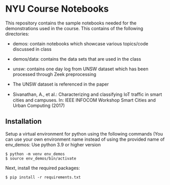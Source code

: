 # NYU Course Notebooks

This repository contains the sample notebooks needed for the demonstrations used in the course. 
This contains of the following directories: 

- demos: contain notebooks which showcase various topics/code discussed in class
- demos/data: contains the data sets that are used in the class
- unsw: contains one day log from UNSW dataset which has been processed through Zeek preprocessing

- The UNSW dataset is referenced in the paper
- Sivanathan, A., et al.: Characterizing and classifying IoT traﬃc in smart cities and campuses. In: IEEE INFOCOM Workshop Smart Cities and Urban Computing (2017)

## Installation


Setup a virtual environment for python using the following commands
(You can use your own environment name instead of using the provided name of env_demos: 
Use python 3.9 or higher version 

```
$ python -m venv env_demos
$ source env_demos/bin/activate
```

Next, install the required packages:
```
$ pip install -r requirements.txt
```
